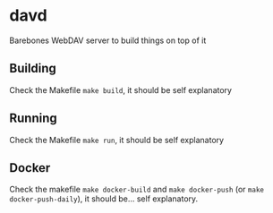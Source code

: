# davd
Barebones WebDAV server to build things on top of it

## Building

Check the Makefile `make build`, it should be self explanatory

## Running

Check the Makefile `make run`, it should be self explanatory

## Docker

Check the makefile `make docker-build` and `make docker-push` (or `make docker-push-daily`),
it should be... self explanatory.